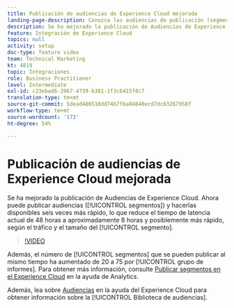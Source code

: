 ```yaml
---
title: Publicación de audiencias de Experience Cloud mejorada
landing-page-description: Conozca las audiencias de publicación (segmentos) y haga que estén disponibles más rápido que nunca.
description: Se ha mejorado la publicación de Audiencias de Experience Cloud. Ahora puede publicar audiencias (segmentos) y habilitarlas seis veces más rápido, lo que reduce el tiempo de latencia actual de 48 horas a aproximadamente 8 horas y posiblemente más rápido, según el tráfico y el tamaño del segmento.
feature: Integración de Experience Cloud
topics: null
activity: setup
doc-type: feature video
team: Technical Marketing
kt: 4819
topic: Integraciones
role: Business Practitioner
level: Intermediate
exl-id: c23ebad6-2967-4739-b381-1f3c6415f8c7
translation-type: tm+mt
source-git-commit: 5dead486510dd74b7f6a04848ecd7dc03267958f
workflow-type: tm+mt
source-wordcount: '173'
ht-degree: 54%

---
```


# Publicación de audiencias de Experience Cloud mejorada

Se ha mejorado la publicación de Audiencias de Experience Cloud. Ahora puede publicar audiencias ([!UICONTROL segmentos]) y hacerlas disponibles seis veces más rápido, lo que reduce el tiempo de latencia actual de 48 horas a aproximadamente 8 horas y posiblemente más rápido, según el tráfico y el tamaño del [!UICONTROL segmento].

>[!VIDEO](https://video.tv.adobe.com/v/32842/?quality=12)

Además, el número de [!UICONTROL segmentos] que se pueden publicar al mismo tiempo ha aumentado de 20 a 75 por [!UICONTROL grupo de informes].
Para obtener más información, consulte [Publicar segmentos en el Experience Cloud](https://docs.adobe.com/content/help/es-ES/analytics/components/segmentation/segmentation-workflow/seg-publish.html) en la ayuda de Analytics.

Además, lea sobre [Audiencias](https://docs.adobe.com/content/help/es-ES/core-services/interface/audiences/audience-library.html) en la ayuda del Experience Cloud para obtener información sobre la [!UICONTROL Biblioteca de audiencias].
